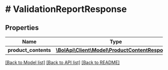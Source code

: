 # # ValidationReportResponse

## Properties

Name | Type | Description | Notes
------------ | ------------- | ------------- | -------------
**product_contents** | [**\BolApi\Client\Model\ProductContentResponse[]**](ProductContentResponse.md) |  | [optional]

[[Back to Model list]](../../README.md#models) [[Back to API list]](../../README.md#endpoints) [[Back to README]](../../README.md)
